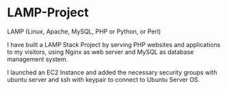 # LAMP-Project
LAMP (Linux, Apache, MySQL, PHP or Python, or Perl)


 I have built a LAMP Stack Project by serving PHP websites and applications to my visitors, using Nginx as web server and MySQL as database management system.

 I launched an EC2 Instance and added the necessary security groups with ubuntu server and ssh with keypair to connect to Ubuntu Server OS. 